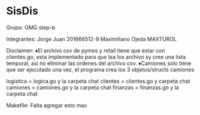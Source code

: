 # SisDis
Grupo:
  OMG step-b
  
Integrantes:
  Jorge Juan 201666512-9
  Maximiliano Ojeda MAXTUROL
  
  Disclaimer: 
  ♦El archivo csv de pymes y retail tiene que estar con clientes.go, esta implementado para que lea los archivo sy cree una lista temporal, asi no eliminar las ordenes del archivo csv.
  ♦Camiones solo tiene que ser ejecutado una vez, el programa crea los 3 objetos/structs camiones
  
  logistica = logica.go y la carpeta chat
  clientes = clientes.go y carpeta chat
  camiones = camiones.go y la carpeta chat
  finanzas = finanzas.go y la carpeta chat
  
  Makefile: Falta agregar esto max
